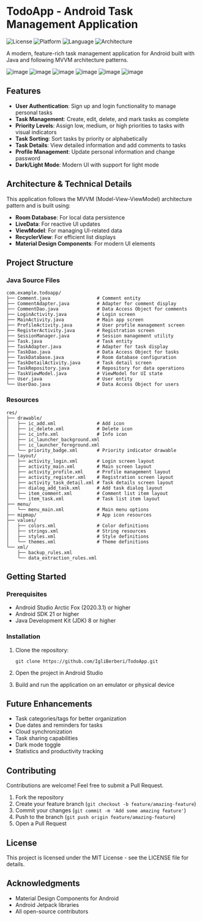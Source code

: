 # TodoApp - Android Task Management Application

![License](https://img.shields.io/badge/License-MIT-blue.svg)
![Platform](https://img.shields.io/badge/Platform-Android-green.svg)
![Language](https://img.shields.io/badge/Language-Java-orange.svg)
![Architecture](https://img.shields.io/badge/Architecture-MVVM-purple.svg)

A modern, feature-rich task management application for Android built with Java and following MVVM architecture patterns.

![image](https://github.com/user-attachments/assets/74a1dab3-7694-4d61-9765-523e867e7b8b)
![image](https://github.com/user-attachments/assets/15c7eb3a-3e57-4273-9efa-a2e00aa995a3)
![image](https://github.com/user-attachments/assets/758d3372-b178-42b0-b3f3-47ead997f42a)
![image](https://github.com/user-attachments/assets/94d37889-86b5-43a7-a30f-fc446e31ceb3)
![image](https://github.com/user-attachments/assets/fe70e643-a0dd-4ebd-96c2-65866447e5ea)
![image](https://github.com/user-attachments/assets/18eca8de-3de2-4516-9382-9d60d101c8d8)


## Features

- **User Authentication**: Sign up and login functionality to manage personal tasks
- **Task Management**: Create, edit, delete, and mark tasks as complete
- **Priority Levels**: Assign low, medium, or high priorities to tasks with visual indicators
- **Task Sorting**: Sort tasks by priority or alphabetically
- **Task Details**: View detailed information and add comments to tasks
- **Profile Management**: Update personal information and change password
- **Dark/Light Mode**: Modern UI with support for light mode

## Architecture & Technical Details

This application follows the MVVM (Model-View-ViewModel) architecture pattern and is built using:

- **Room Database**: For local data persistence
- **LiveData**: For reactive UI updates
- **ViewModel**: For managing UI-related data
- **RecyclerView**: For efficient list displays
- **Material Design Components**: For modern UI elements

## Project Structure

### Java Source Files
```
com.example.todoapp/
├── Comment.java                 # Comment entity
├── CommentAdapter.java          # Adapter for comment display
├── CommentDao.java              # Data Access Object for comments
├── LoginActivity.java           # Login screen
├── MainActivity.java            # Main app screen
├── ProfileActivity.java         # User profile management screen
├── RegisterActivity.java        # Registration screen
├── SessionManager.java          # Session management utility
├── Task.java                    # Task entity
├── TaskAdapter.java             # Adapter for task display
├── TaskDao.java                 # Data Access Object for tasks
├── TaskDatabase.java            # Room database configuration
├── TaskDetailActivity.java      # Task detail screen
├── TaskRepository.java          # Repository for data operations
├── TaskViewModel.java           # ViewModel for UI state
├── User.java                    # User entity
└── UserDao.java                 # Data Access Object for users
```

### Resources
```
res/
├── drawable/
│   ├── ic_add.xml               # Add icon
│   ├── ic_delete.xml            # Delete icon
│   ├── ic_info.xml              # Info icon
│   ├── ic_launcher_background.xml
│   ├── ic_launcher_foreground.xml
│   └── priority_badge.xml       # Priority indicator drawable
├── layout/
│   ├── activity_login.xml       # Login screen layout
│   ├── activity_main.xml        # Main screen layout
│   ├── activity_profile.xml     # Profile management layout
│   ├── activity_register.xml    # Registration screen layout
│   ├── activity_task_detail.xml # Task details screen layout
│   ├── dialog_add_task.xml      # Add task dialog layout
│   ├── item_comment.xml         # Comment list item layout
│   └── item_task.xml            # Task list item layout
├── menu/
│   └── menu_main.xml            # Main menu options
├── mipmap/                      # App icon resources
├── values/
│   ├── colors.xml               # Color definitions
│   ├── strings.xml              # String resources
│   ├── styles.xml               # Style definitions
│   └── themes.xml               # Theme definitions
└── xml/
    ├── backup_rules.xml
    └── data_extraction_rules.xml
```

## Getting Started

### Prerequisites

- Android Studio Arctic Fox (2020.3.1) or higher
- Android SDK 21 or higher
- Java Development Kit (JDK) 8 or higher

### Installation

1. Clone the repository:
   ```
   git clone https://github.com/IgliBerberi/TodoApp.git
   ```

2. Open the project in Android Studio

3. Build and run the application on an emulator or physical device

## Future Enhancements

- Task categories/tags for better organization
- Due dates and reminders for tasks
- Cloud synchronization
- Task sharing capabilities
- Dark mode toggle
- Statistics and productivity tracking

## Contributing

Contributions are welcome! Feel free to submit a Pull Request.

1. Fork the repository
2. Create your feature branch (`git checkout -b feature/amazing-feature`)
3. Commit your changes (`git commit -m 'Add some amazing feature'`)
4. Push to the branch (`git push origin feature/amazing-feature`)
5. Open a Pull Request

## License

This project is licensed under the MIT License - see the LICENSE file for details.

## Acknowledgments

- Material Design Components for Android
- Android Jetpack libraries
- All open-source contributors

